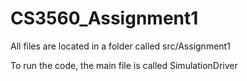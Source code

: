 # CS3560_Assignment1

All files are located in a folder called src/Assignment1

To run the code, the main file is called SimulationDriver


